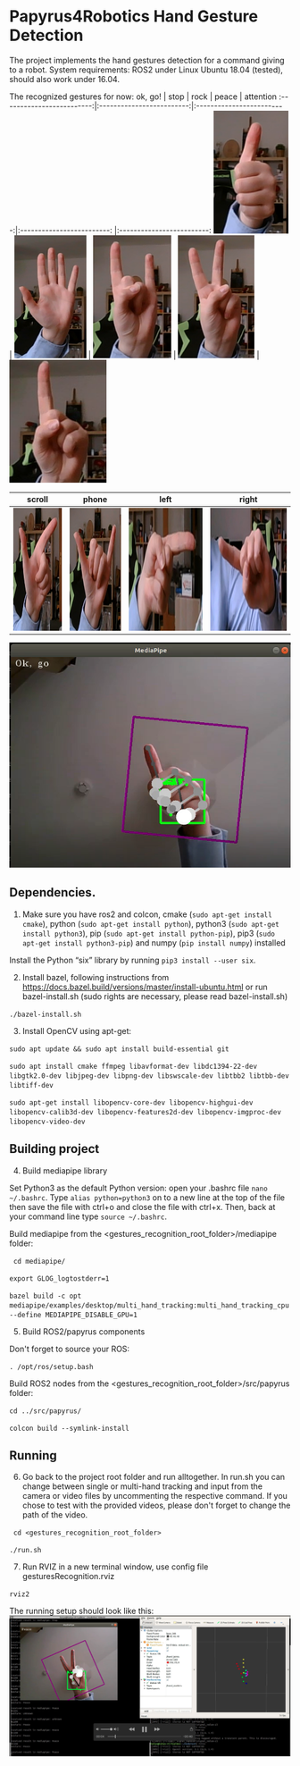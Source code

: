 # Papyrus4Robotics Hand Gesture Detection 

The project implements the hand gestures detection for a command giving to a robot.
System requirements: ROS2 under Linux Ubuntu 18.04 (tested), should also work under 16.04.

The recognized gestures for now:
ok, go!             |  stop | rock | peace |  attention
:-------------------------:|:-------------------------:|:-------------------------:|:-------------------------: |:-------------------------:
<img src="https://github.com/EkaterinaKapanzha/images/blob/master/images/qokgo.png" height="220"> | <img src="https://github.com/EkaterinaKapanzha/images/blob/master/images/qstop2.png" height="220">  |  <img src="https://github.com/EkaterinaKapanzha/images/blob/master/images/qrock.png" height="220"> | <img src="https://github.com/EkaterinaKapanzha/images/blob/master/images/qpeace.png" height="220"> | <img src="https://github.com/EkaterinaKapanzha/images/blob/master/images/qattention.png" height="220">

scroll           |  phone | left | right
:-------------------------:|:-------------------------:|:-------------------------:|:-------------------------:
<img src="https://github.com/EkaterinaKapanzha/images/blob/master/images/qscroll.png" height="220"> | <img src="https://github.com/EkaterinaKapanzha/images/blob/master/images/qphone.png" height="220">  |  <img src="https://github.com/EkaterinaKapanzha/images/blob/master/images/qleft.png" height="220"> | <img src="https://github.com/EkaterinaKapanzha/images/blob/master/images/qright.png" height="220">


![Image of ok, go!](https://github.com/EkaterinaKapanzha/images/blob/master/images/okgo.PNG)

## Dependencies.

1. Make sure you have ros2 and colcon, cmake (``sudo apt-get install cmake``), python (``sudo apt-get install python``), python3 (``sudo apt-get install python3``), pip (``sudo apt-get install python-pip``), pip3 (``sudo apt-get install python3-pip``)  and numpy (``pip install numpy``) installed

Install the Python “six” library by running ``pip3 install --user six``. 

2. Install bazel, following instructions from https://docs.bazel.build/versions/master/install-ubuntu.html or run bazel-install.sh (sudo rights are necessary, please read bazel-install.sh)

``./bazel-install.sh ``

3. Install OpenCV using apt-get:

``sudo apt update && sudo apt install build-essential git ``

``sudo apt install cmake ffmpeg libavformat-dev libdc1394-22-dev libgtk2.0-dev libjpeg-dev libpng-dev libswscale-dev libtbb2 libtbb-dev libtiff-dev``

``sudo apt-get install libopencv-core-dev libopencv-highgui-dev libopencv-calib3d-dev libopencv-features2d-dev libopencv-imgproc-dev libopencv-video-dev ``

## Building project

4. Build mediapipe library

Set Python3 as the default Python version: open your .bashrc file ``nano ~/.bashrc``. Type ``alias python=python3`` on to a new line at the top of the file then save the file with ctrl+o and close the file with ctrl+x. Then, back at your command line type ``source ~/.bashrc``.

Build mediapipe from the <gestures_recognition_root_folder>/mediapipe folder:

`` cd mediapipe/``

``export GLOG_logtostderr=1``

``bazel build -c opt mediapipe/examples/desktop/multi_hand_tracking:multi_hand_tracking_cpu --define MEDIAPIPE_DISABLE_GPU=1``

5. Build ROS2/papyrus components

Don't forget to source your ROS:

``. /opt/ros/setup.bash``

Build ROS2 nodes from the <gestures_recognition_root_folder>/src/papyrus folder:

``cd ../src/papyrus/``

``colcon build --symlink-install``

## Running

6. Go back to the project root folder and run alltogether. In run.sh you can change between single or multi-hand tracking and input from the camera or video files by uncommenting the respective command. If you chose to test with the provided videos, please don't forget to change the path of the video. 

`` cd <gestures_recognition_root_folder>``

``./run.sh ``

7. Run RVIZ in a new terminal window, use config file gesturesRecognition.rviz

``rviz2``

The running setup should look like this:
![Image of running](https://github.com/EkaterinaKapanzha/images/blob/master/images/scenario1.png)


